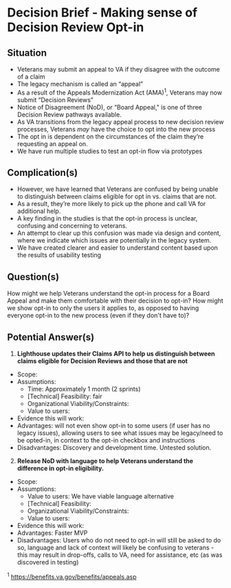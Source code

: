 # Decision Brief - Making sense of Decision Review Opt-in
## Situation
- Veterans may submit an appeal to VA if they disagree with the outcome of a claim 
- The legacy mechanism is called an “appeal”
- As a result of the Appeals Modernization Act (AMA)<sup>1</sup>, Veterans may now submit “Decision Reviews”
- Notice of Disagreement (NoD), or “Board Appeal," is one of three Decision Review pathways available.
- As VA transitions from the legacy appeal process to new decision review processes, Veterans _may_ have the choice to opt into the new process
- The opt in is dependent on the circumstances of the claim they’re requesting an appeal on.
- We have run multiple studies to test an opt-in flow via prototypes

## Complication(s)
- However, we have learned that Veterans are confused by being unable to distinguish between claims eligible for opt in vs. claims that are not. 
- As a result, they’re more likely to pick up the phone and call VA for additional help. 
- A key finding in the studies is that the opt-in process is unclear, confusing and concerning to veterans.
- An attempt to clear up this confusion was made via design and content, where we indicate which issues are potentially in the legacy system.
- We have created clearer and easier to understand content based upon the results of usability testing


## Question(s)
How might we help Veterans understand the opt-in process for a Board Appeal and make them comfortable with their decision to opt-in? How might we show opt-in to only the users it applies to, as opposed to having everyone opt-in to the new process (even if they don't have to)?

## Potential Answer(s)
1. **Lighthouse updates their Claims API to help us distinguish between claims eligible for Decision Reviews and those that are not**
  - Scope:
  - Assumptions:
    - Time: Approximately 1 month (2 sprints)
    - [Technical] Feasibility: fair
    - Organizational Viability/Constraints:
    - Value to users: 
  - Evidence this will work:
  - Advantages: will not even show opt-in to some users (if user has no legacy issues), allowing users to see what issues may be legacy/need to be opted-in, in context to the opt-in checkbox and instructions
  - Disadvantages: Discovery and development time. Untested solution.
2. **Release NoD with language to help Veterans understand the difference in opt-in eligibility.**
  - Scope:
  - Assumptions: 
    - Value to users: We have viable language alternative
    - [Technical] Feasibility: 
    - Organizational Viability/Constraints:
    - Value to users: 
  - Evidence this will work:
  - Advantages: Faster MVP
  - Disadvantages: Users who do not need to opt-in will still be asked to do so, language and lack of context will likely be confusing to veterans - this may result in drop-offs, calls to VA, need for assistance, etc (as was discovered in testing)

<sup>1</sup> https://benefits.va.gov/benefits/appeals.asp






